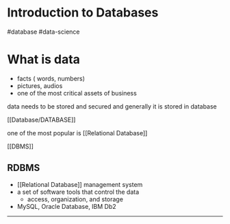 # Introduction to Databases


#database #data-science


# What is data

- facts ( words, numbers) 
- pictures, audios
- one of the most critical assets of business

data needs to be stored and secured and generally it is stored in database

[[Database/DATABASE]]




one of the most popular is [[Relational Database]]

[[DBMS]]
## RDBMS

- [[Relational Database]] management system
- a set of software tools that control the data
    - access, organization, and storage
- MySQL, Oracle Database, IBM Db2



--- 





